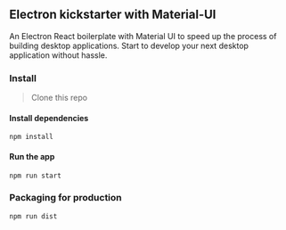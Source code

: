 ## Electron kickstarter with Material-UI

An Electron React boilerplate with Material UI to speed up the process of building desktop applications. Start to develop your next desktop application without hassle.

### Install

> Clone this repo


#### Install dependencies

```
npm install
```

#### Run the app

```
npm run start
```

### Packaging for production

```
npm run dist
```
